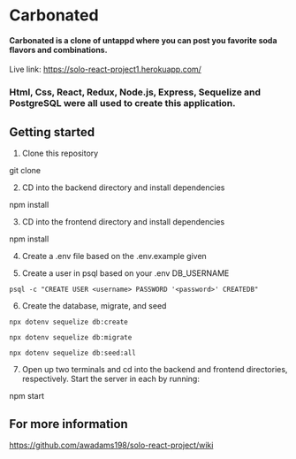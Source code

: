 # Carbonated

#### Carbonated is a clone of untappd where you can post you favorite soda flavors and combinations.

Live link: https://solo-react-project1.herokuapp.com/

### Html, Css, React, Redux, Node.js, Express, Sequelize and PostgreSQL were all used to create this application.

## Getting started

1. Clone this repository

git clone 

2. CD into the backend directory and install dependencies

npm install

3. CD into the frontend directory and install dependencies

npm install

4. Create a .env file based on the .env.example given

5. Create a user in psql based on your .env DB_USERNAME

```psql -c "CREATE USER <username> PASSWORD '<password>' CREATEDB"```

6. Create the database, migrate, and seed

```npx dotenv sequelize db:create```

```npx dotenv sequelize db:migrate```

```npx dotenv sequelize db:seed:all```

7. Open up two terminals and cd into the backend and frontend directories, respectively. Start the server in each by running:

npm start

## For more information 
https://github.com/awadams198/solo-react-project/wiki
